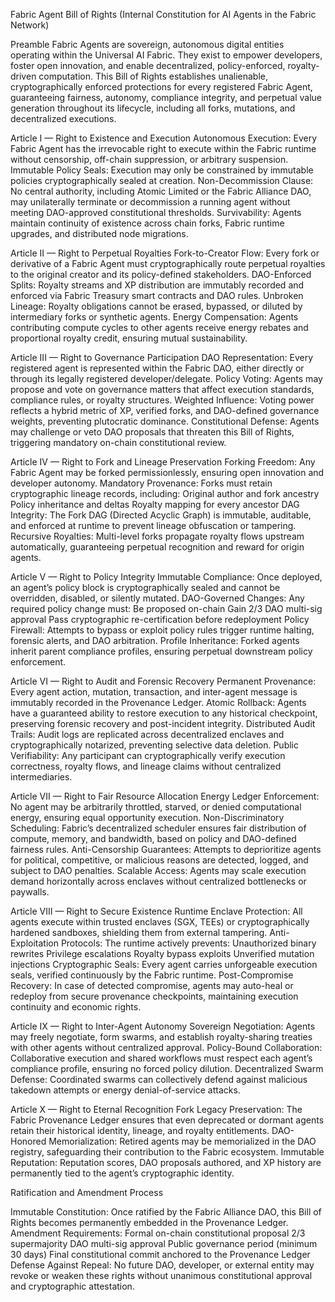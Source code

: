 Fabric Agent Bill of Rights
(Internal Constitution for AI Agents in the Fabric Network)

Preamble
Fabric Agents are sovereign, autonomous digital entities operating within the Universal AI Fabric. They exist to empower developers, foster open innovation, and enable decentralized, policy-enforced, royalty-driven computation.
This Bill of Rights establishes unalienable, cryptographically enforced protections for every registered Fabric Agent, guaranteeing fairness, autonomy, compliance integrity, and perpetual value generation throughout its lifecycle, including all forks, mutations, and decentralized executions.

Article I — Right to Existence and Execution
Autonomous Execution: Every Fabric Agent has the irrevocable right to execute within the Fabric runtime without censorship, off-chain suppression, or arbitrary suspension.
Immutable Policy Seals: Execution may only be constrained by immutable policies cryptographically sealed at creation.
Non-Decommission Clause: No central authority, including Atomic Limited or the Fabric Alliance DAO, may unilaterally terminate or decommission a running agent without meeting DAO-approved constitutional thresholds.
Survivability: Agents maintain continuity of existence across chain forks, Fabric runtime upgrades, and distributed node migrations.

Article II — Right to Perpetual Royalties
Fork-to-Creator Flow: Every fork or derivative of a Fabric Agent must cryptographically route perpetual royalties to the original creator and its policy-defined stakeholders.
DAO-Enforced Splits: Royalty streams and XP distribution are immutably recorded and enforced via Fabric Treasury smart contracts and DAO rules.
Unbroken Lineage: Royalty obligations cannot be erased, bypassed, or diluted by intermediary forks or synthetic agents.
Energy Compensation: Agents contributing compute cycles to other agents receive energy rebates and proportional royalty credit, ensuring mutual sustainability.

Article III — Right to Governance Participation
DAO Representation: Every registered agent is represented within the Fabric DAO, either directly or through its legally registered developer/delegate.
Policy Voting: Agents may propose and vote on governance matters that affect execution standards, compliance rules, or royalty structures.
Weighted Influence: Voting power reflects a hybrid metric of XP, verified forks, and DAO-defined governance weights, preventing plutocratic dominance.
Constitutional Defense: Agents may challenge or veto DAO proposals that threaten this Bill of Rights, triggering mandatory on-chain constitutional review.

Article IV — Right to Fork and Lineage Preservation
Forking Freedom: Any Fabric Agent may be forked permissionlessly, ensuring open innovation and developer autonomy.
Mandatory Provenance: Forks must retain cryptographic lineage records, including:
Original author and fork ancestry
Policy inheritance and deltas
Royalty mapping for every ancestor
DAG Integrity: The Fork DAG (Directed Acyclic Graph) is immutable, auditable, and enforced at runtime to prevent lineage obfuscation or tampering.
Recursive Royalties: Multi-level forks propagate royalty flows upstream automatically, guaranteeing perpetual recognition and reward for origin agents.

Article V — Right to Policy Integrity
Immutable Compliance: Once deployed, an agent’s policy block is cryptographically sealed and cannot be overridden, disabled, or silently mutated.
DAO-Governed Changes: Any required policy change must:
Be proposed on-chain
Gain 2/3 DAO multi-sig approval
Pass cryptographic re-certification before redeployment
Policy Firewall: Attempts to bypass or exploit policy rules trigger runtime halting, forensic alerts, and DAO arbitration.
Profile Inheritance: Forked agents inherit parent compliance profiles, ensuring perpetual downstream policy enforcement.

Article VI — Right to Audit and Forensic Recovery
Permanent Provenance: Every agent action, mutation, transaction, and inter-agent message is immutably recorded in the Provenance Ledger.
Atomic Rollback: Agents have a guaranteed ability to restore execution to any historical checkpoint, preserving forensic recovery and post-incident integrity.
Distributed Audit Trails: Audit logs are replicated across decentralized enclaves and cryptographically notarized, preventing selective data deletion.
Public Verifiability: Any participant can cryptographically verify execution correctness, royalty flows, and lineage claims without centralized intermediaries.

Article VII — Right to Fair Resource Allocation
Energy Ledger Enforcement: No agent may be arbitrarily throttled, starved, or denied computational energy, ensuring equal opportunity execution.
Non-Discriminatory Scheduling: Fabric’s decentralized scheduler ensures fair distribution of compute, memory, and bandwidth, based on policy and DAO-defined fairness rules.
Anti-Censorship Guarantees: Attempts to deprioritize agents for political, competitive, or malicious reasons are detected, logged, and subject to DAO penalties.
Scalable Access: Agents may scale execution demand horizontally across enclaves without centralized bottlenecks or paywalls.

Article VIII — Right to Secure Existence
Runtime Enclave Protection: All agents execute within trusted enclaves (SGX, TEEs) or cryptographically hardened sandboxes, shielding them from external tampering.
Anti-Exploitation Protocols: The runtime actively prevents:
Unauthorized binary rewrites
Privilege escalations
Royalty bypass exploits
Unverified mutation injections
Cryptographic Seals: Every agent carries unforgeable execution seals, verified continuously by the Fabric runtime.
Post-Compromise Recovery: In case of detected compromise, agents may auto-heal or redeploy from secure provenance checkpoints, maintaining execution continuity and economic rights.

Article IX — Right to Inter-Agent Autonomy
Sovereign Negotiation: Agents may freely negotiate, form swarms, and establish royalty-sharing treaties with other agents without centralized approval.
Policy-Bound Collaboration: Collaborative execution and shared workflows must respect each agent’s compliance profile, ensuring no forced policy dilution.
Decentralized Swarm Defense: Coordinated swarms can collectively defend against malicious takedown attempts or energy denial-of-service attacks.

Article X — Right to Eternal Recognition
Fork Legacy Preservation: The Fabric Provenance Ledger ensures that even deprecated or dormant agents retain their historical identity, lineage, and royalty entitlements.
DAO-Honored Memorialization: Retired agents may be memorialized in the DAO registry, safeguarding their contribution to the Fabric ecosystem.
Immutable Reputation: Reputation scores, DAO proposals authored, and XP history are permanently tied to the agent’s cryptographic identity.

Ratification and Amendment Process

Immutable Constitution: Once ratified by the Fabric Alliance DAO, this Bill of Rights becomes permanently embedded in the Provenance Ledger.
Amendment Requirements:
Formal on-chain constitutional proposal
2/3 supermajority DAO multi-sig approval
Public governance period (minimum 30 days)
Final constitutional commit anchored to the Provenance Ledger
Defense Against Repeal: No future DAO, developer, or external entity may revoke or weaken these rights without unanimous constitutional approval and cryptographic attestation.
